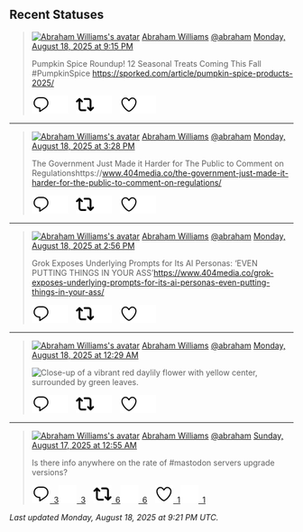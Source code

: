 ## Recent Statuses

> <a href="https://indieweb.social/@abraham"><img alt="Abraham Williams's avatar" src="https://cdn.masto.host/indiewebsocial/accounts/avatars/109/292/540/382/343/163/original/d00f2e03ce9c85b1.jpg" height="24" width="24" ></a> [Abraham Williams](https://indieweb.social/@abraham) [@abraham](https://indieweb.social/@abraham) [Monday, August 18, 2025 at 9:15 PM](https://indieweb.social/@abraham/115051836549545298)
>
> Pumpkin Spice Roundup! 12 Seasonal Treats Coming This Fall #PumpkinSpice https://sporked.com/article/pumpkin-spice-products-2025/
>
> [![Reply](./images/reply_light.svg#gh-light-mode-only "Reply")](https://indieweb.social/@abraham/115051836549545298#gh-light-mode-only)[![Reply](./images/reply.svg#gh-dark-mode-only "Reply")](https://indieweb.social/@abraham/115051836549545298#gh-dark-mode-only)&emsp;[![Boost](./images/retweet_light.svg#gh-light-mode-only "Boost")](https://indieweb.social/@abraham/115051836549545298#gh-light-mode-only)[![Boost](./images/retweet.svg#gh-dark-mode-only "Boost")](https://indieweb.social/@abraham/115051836549545298#gh-dark-mode-only)&emsp;[![Favorite](./images/like_light.svg#gh-light-mode-only "Favorite")](https://indieweb.social/@abraham/115051836549545298#gh-light-mode-only)[![Favorite](./images/like.svg#gh-dark-mode-only "Favorite")](https://indieweb.social/@abraham/115051836549545298#gh-dark-mode-only)


---

> <a href="https://indieweb.social/@abraham"><img alt="Abraham Williams's avatar" src="https://cdn.masto.host/indiewebsocial/accounts/avatars/109/292/540/382/343/163/original/d00f2e03ce9c85b1.jpg" height="24" width="24" ></a> [Abraham Williams](https://indieweb.social/@abraham) [@abraham](https://indieweb.social/@abraham) [Monday, August 18, 2025 at 3:28 PM](https://indieweb.social/@abraham/115050474134530777)
>
> The Government Just Made it Harder for The Public to Comment on Regulationshttps://www.404media.co/the-government-just-made-it-harder-for-the-public-to-comment-on-regulations/
>
> [![Reply](./images/reply_light.svg#gh-light-mode-only "Reply")](https://indieweb.social/@abraham/115050474134530777#gh-light-mode-only)[![Reply](./images/reply.svg#gh-dark-mode-only "Reply")](https://indieweb.social/@abraham/115050474134530777#gh-dark-mode-only)&emsp;[![Boost](./images/retweet_light.svg#gh-light-mode-only "Boost")](https://indieweb.social/@abraham/115050474134530777#gh-light-mode-only)[![Boost](./images/retweet.svg#gh-dark-mode-only "Boost")](https://indieweb.social/@abraham/115050474134530777#gh-dark-mode-only)&emsp;[![Favorite](./images/like_light.svg#gh-light-mode-only "Favorite")](https://indieweb.social/@abraham/115050474134530777#gh-light-mode-only)[![Favorite](./images/like.svg#gh-dark-mode-only "Favorite")](https://indieweb.social/@abraham/115050474134530777#gh-dark-mode-only)


---

> <a href="https://indieweb.social/@abraham"><img alt="Abraham Williams's avatar" src="https://cdn.masto.host/indiewebsocial/accounts/avatars/109/292/540/382/343/163/original/d00f2e03ce9c85b1.jpg" height="24" width="24" ></a> [Abraham Williams](https://indieweb.social/@abraham) [@abraham](https://indieweb.social/@abraham) [Monday, August 18, 2025 at 2:56 PM](https://indieweb.social/@abraham/115050348582057216)
>
> Grok Exposes Underlying Prompts for Its AI Personas: ‘EVEN PUTTING THINGS IN YOUR ASS’https://www.404media.co/grok-exposes-underlying-prompts-for-its-ai-personas-even-putting-things-in-your-ass/
>
> [![Reply](./images/reply_light.svg#gh-light-mode-only "Reply")](https://indieweb.social/@abraham/115050348582057216#gh-light-mode-only)[![Reply](./images/reply.svg#gh-dark-mode-only "Reply")](https://indieweb.social/@abraham/115050348582057216#gh-dark-mode-only)&emsp;[![Boost](./images/retweet_light.svg#gh-light-mode-only "Boost")](https://indieweb.social/@abraham/115050348582057216#gh-light-mode-only)[![Boost](./images/retweet.svg#gh-dark-mode-only "Boost")](https://indieweb.social/@abraham/115050348582057216#gh-dark-mode-only)&emsp;[![Favorite](./images/like_light.svg#gh-light-mode-only "Favorite")](https://indieweb.social/@abraham/115050348582057216#gh-light-mode-only)[![Favorite](./images/like.svg#gh-dark-mode-only "Favorite")](https://indieweb.social/@abraham/115050348582057216#gh-dark-mode-only)


---

> <a href="https://indieweb.social/@abraham"><img alt="Abraham Williams's avatar" src="https://cdn.masto.host/indiewebsocial/accounts/avatars/109/292/540/382/343/163/original/d00f2e03ce9c85b1.jpg" height="24" width="24" ></a> [Abraham Williams](https://indieweb.social/@abraham) [@abraham](https://indieweb.social/@abraham) [Monday, August 18, 2025 at 12:29 AM](https://indieweb.social/@abraham/115046939082740809)
>
> 
>
> ![Close-up of a vibrant red daylily flower with yellow center, surrounded by green leaves.](https://cdn.masto.host/indiewebsocial/media_attachments/files/115/046/938/405/707/795/original/a6aab1aab33aaafb.jpg)
>
> [![Reply](./images/reply_light.svg#gh-light-mode-only "Reply")](https://indieweb.social/@abraham/115046939082740809#gh-light-mode-only)[![Reply](./images/reply.svg#gh-dark-mode-only "Reply")](https://indieweb.social/@abraham/115046939082740809#gh-dark-mode-only)&emsp;[![Boost](./images/retweet_light.svg#gh-light-mode-only "Boost")](https://indieweb.social/@abraham/115046939082740809#gh-light-mode-only)[![Boost](./images/retweet.svg#gh-dark-mode-only "Boost")](https://indieweb.social/@abraham/115046939082740809#gh-dark-mode-only)&emsp;[![Favorite](./images/like_light.svg#gh-light-mode-only "Favorite")](https://indieweb.social/@abraham/115046939082740809#gh-light-mode-only)[![Favorite](./images/like.svg#gh-dark-mode-only "Favorite")](https://indieweb.social/@abraham/115046939082740809#gh-dark-mode-only)


---

> <a href="https://indieweb.social/@abraham"><img alt="Abraham Williams's avatar" src="https://cdn.masto.host/indiewebsocial/accounts/avatars/109/292/540/382/343/163/original/d00f2e03ce9c85b1.jpg" height="24" width="24" ></a> [Abraham Williams](https://indieweb.social/@abraham) [@abraham](https://indieweb.social/@abraham) [Sunday, August 17, 2025 at 12:55 AM](https://indieweb.social/@abraham/115041377662325672)
>
> Is there info anywhere on the rate of #mastodon servers upgrade versions?
>
> [![Reply](./images/reply_light.svg#gh-light-mode-only "Reply")&ensp;3](https://indieweb.social/@abraham/115041377662325672#gh-light-mode-only)[![Reply](./images/reply.svg#gh-dark-mode-only "Reply")&ensp;3](https://indieweb.social/@abraham/115041377662325672#gh-dark-mode-only)&emsp;[![Boost](./images/retweet_light.svg#gh-light-mode-only "Boost")&ensp;6](https://indieweb.social/@abraham/115041377662325672#gh-light-mode-only)[![Boost](./images/retweet.svg#gh-dark-mode-only "Boost")&ensp;6](https://indieweb.social/@abraham/115041377662325672#gh-dark-mode-only)&emsp;[![Favorite](./images/like_light.svg#gh-light-mode-only "Favorite")&ensp;1](https://indieweb.social/@abraham/115041377662325672#gh-light-mode-only)[![Favorite](./images/like.svg#gh-dark-mode-only "Favorite")&ensp;1](https://indieweb.social/@abraham/115041377662325672#gh-dark-mode-only)


_Last updated Monday, August 18, 2025 at 9:21 PM UTC._
